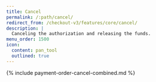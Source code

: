 ```yaml
---
title: Cancel
permalink: /:path/cancel/
redirect_from: /checkout-v3/features/core/cancel/
description: |
  Canceling the authorization and releasing the funds.
menu_order: 1500
icon:
  content: pan_tool
  outlined: true
---
```


{% include payment-order-cancel-combined.md %}
